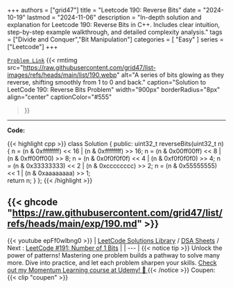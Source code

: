 
+++
authors = ["grid47"]
title = "Leetcode 190: Reverse Bits"
date = "2024-10-19"
lastmod = "2024-11-06"
description = "In-depth solution and explanation for Leetcode 190: Reverse Bits in C++. Includes clear intuition, step-by-step example walkthrough, and detailed complexity analysis."
tags = ["Divide and Conquer","Bit Manipulation"]
categories = [
    "Easy"
]
series = ["Leetcode"]
+++



[`Problem Link`](https://leetcode.com/problems/reverse-bits/description/)
{{< rmtimg 
    src="https://raw.githubusercontent.com/grid47/list-images/refs/heads/main/list/190.webp" 
    alt="A series of bits glowing as they reverse, shifting smoothly from 1 to 0 and back."
    caption="Solution to LeetCode 190: Reverse Bits Problem"
    width="900px"
    borderRadius="8px"
    align="center" 
    captionColor="#555"
>}}
---
**Code:**

{{< highlight cpp >}}
class Solution {
public:
    uint32_t reverseBits(uint32_t n) {
        n = (n & 0xffffffff) << 16 | (n & 0xffffffff) >> 16;
        n = (n & 0x00ff00ff) << 8  | (n & 0xff00ff00) >> 8;
        n = (n & 0x0f0f0f0f) << 4  | (n & 0xf0f0f0f0) >> 4;
        n = (n & 0x33333333) << 2  | (n & 0xcccccccc) >> 2;
        n = (n & 0x55555555) << 1  | (n & 0xaaaaaaaa) >> 1;        
        return n;
    }
};
{{< /highlight >}}

{{< ghcode "https://raw.githubusercontent.com/grid47/list/refs/heads/main/exp/190.md" >}}
---
{{< youtube epFf0wlbng0 >}}
| [LeetCode Solutions Library](https://grid47.xyz/leetcode/) / [DSA Sheets](https://grid47.xyz/sheets/) / Next : [LeetCode #191: Number of 1 Bits](https://grid47.xyz/posts/leetcode-191-number-of-1-bits-solution/) |
| --- |
{{< notice tip >}}
Unlock the power of patterns! Mastering one problem builds a pathway to solve many more. Dive into practice, and let each problem sharpen your skills. [Check out my Momentum Learning course at Udemy! 🚀 ](https://www.udemy.com/course/algorithms-and-data-structures-in-cpp/)
{{< /notice >}}
Coupen: {{< clip "coupen" >}}
